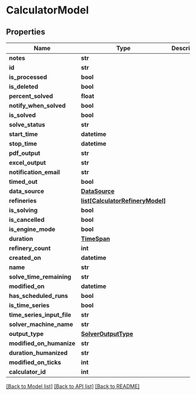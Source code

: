 # CalculatorModel

## Properties
Name | Type | Description | Notes
------------ | ------------- | ------------- | -------------
**notes** | **str** |  | [optional] 
**id** | **str** |  | [optional] 
**is_processed** | **bool** |  | [optional] 
**is_deleted** | **bool** |  | [optional] 
**percent_solved** | **float** |  | [optional] 
**notify_when_solved** | **bool** |  | [optional] 
**is_solved** | **bool** |  | [optional] 
**solve_status** | **str** |  | [optional] 
**start_time** | **datetime** |  | [optional] 
**stop_time** | **datetime** |  | [optional] 
**pdf_output** | **str** |  | [optional] 
**excel_output** | **str** |  | [optional] 
**notification_email** | **str** |  | [optional] 
**timed_out** | **bool** |  | [optional] 
**data_source** | [**DataSource**](DataSource.md) |  | [optional] 
**refineries** | [**list[CalculatorRefineryModel]**](CalculatorRefineryModel.md) |  | [optional] 
**is_solving** | **bool** |  | [optional] 
**is_cancelled** | **bool** |  | [optional] 
**is_engine_mode** | **bool** |  | [optional] 
**duration** | [**TimeSpan**](TimeSpan.md) |  | [optional] 
**refinery_count** | **int** |  | [optional] 
**created_on** | **datetime** |  | [optional] 
**name** | **str** |  | [optional] 
**solve_time_remaining** | **str** |  | [optional] 
**modified_on** | **datetime** |  | [optional] 
**has_scheduled_runs** | **bool** |  | [optional] 
**is_time_series** | **bool** |  | [optional] 
**time_series_input_file** | **str** |  | [optional] 
**solver_machine_name** | **str** |  | [optional] 
**output_type** | [**SolverOutputType**](SolverOutputType.md) |  | [optional] 
**modified_on_humanize** | **str** |  | [optional] 
**duration_humanized** | **str** |  | [optional] 
**modified_on_ticks** | **int** |  | [optional] 
**calculator_id** | **int** |  | [optional] 

[[Back to Model list]](../README.md#documentation-for-models) [[Back to API list]](../README.md#documentation-for-api-endpoints) [[Back to README]](../README.md)

